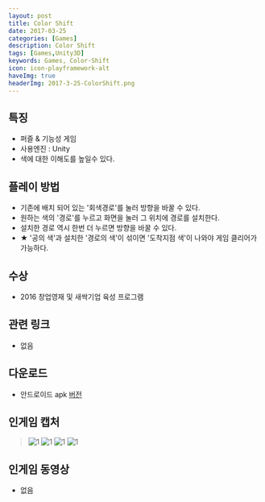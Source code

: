 ```yaml
---
layout: post
title: Color Shift
date: 2017-03-25
categories: [Games]
description: Color Shift
tags: [Games,Unity3D]
keywords: Games, Color-Shift
icon: icon-playframework-alt
haveImg: true
headerImg: 2017-3-25-ColorShift.png
---
```



## 특징
- 퍼즐 & 기능성 게임
- 사용엔진 : Unity
- 색에 대한 이해도를 높일수 있다.

## 플레이 방법
- 기존에 배치 되어 있는 '회색경로'를 눌러 방향을 바꿀 수 있다.
- 원하는 색의 '경로'를 누르고 화면을 눌러 그 위치에 경로를 설치한다.
- 설치한 경로 역시 한번 더 누르면 방향을 바꿀 수 있다.
- ★  '공의 색'과 설치한 '경로의 색'이 섞이면 '도착지점 색'이 나와야 게임 클리어가 가능하다.

## 수상
- 2016 창업영재 및 새싹기업 육성 프로그램

## 관련 링크
 - 없음

## 다운로드
- 안드로이드 apk [버전](https://drive.google.com/file/d/0B_zFaAvfZNcNdlJnTTE0SXpwbWM/view?usp=sharing)

## 인게임 캡처
> ![1](http://postfiles3.naver.net/MjAxNzAzMjVfNjEg/MDAxNDkwMzc0NjQ1NzA0.0MH7UFMbswAAgyGxeCXbG_5BGjJ6voFdT0DQZTTMZVUg.DGiFROhda_qVUXfqwpkZusWAKSnrfSks38i0SpqGU2Ag.PNG.kyechan99/%EA%B7%B8%EB%A6%BC14.png?type=w1)
> ![1](http://postfiles6.naver.net/MjAxNzAzMjVfMTQ2/MDAxNDkwMzc0NjQ2MDc5.J76DOOI5Wg74CfyKysY8LLq7GPTC1x0sP4Etx9UGxBkg.nsKK21wKlSnG5n7t659qlf3_PiP66JBIjgLzQ7P41Tog.PNG.kyechan99/%EA%B7%B8%EB%A6%BC15.png?type=w1)
> ![1](http://postfiles3.naver.net/MjAxNzAzMjVfNDgg/MDAxNDkwMzc0NjQ2NzY2.ovvZ4LPPnBzVpA2ULE96r1wRQDApM2wA4IlIE9ngyUMg.0pr_SFT3QPsYxxwg2MANquB8eD7G-0P8B134FCubXgwg.PNG.kyechan99/%EA%B7%B8%EB%A6%BC17.png?type=w1)
> ![1](http://postfiles2.naver.net/MjAxNzAzMjVfOCAg/MDAxNDkwMzc0NjQ2NDM5.2pZW1eqvTdwOSJPNOknHGMPbV_LvDzbLjjsXlGpCLr0g.s3uldaFudBCW_lPZ3LkZnkG1xEHfwLYQCfNZhpFc7S4g.PNG.kyechan99/%EA%B7%B8%EB%A6%BC16.png?type=w1)

## 인게임 동영상
- 없음
